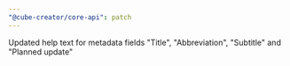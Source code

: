 ```yaml
---
"@cube-creator/core-api": patch
---
```


Updated help text for metadata fields "Title", "Abbreviation", "Subtitle" and "Planned update"
